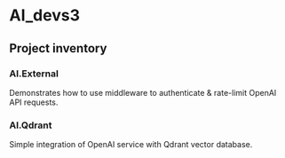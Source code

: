 # AI_devs3

## Project inventory

### AI.External

Demonstrates how to use middleware to authenticate & rate-limit OpenAI API requests.

### AI.Qdrant

Simple integration of OpenAI service with Qdrant vector database.